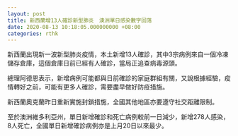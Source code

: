 ```yaml
---
layout: post
title: 新西蘭增13人確診新型肺炎　澳洲單日感染數字回落
date: 2020-08-13 10:18:05.000000000 +08:00
categories: rthk
---
```


新西蘭出現新一波新型肺炎疫情，本土新增13人確診，其中3宗病例來自一個冷凍儲存倉庫，這個倉庫日前已經有人確診，當局正追查病毒源頭。

總理阿德恩表示，新增病例可能都與日前確診的家庭群組有關，又說根據經驗，疫情轉好之前，可能有更多人確診，需要盡早做好防疫措施。

新西蘭奧克蘭昨日重新實施封鎖措施，全國其他地區亦要遵守社交距離限制。

至於澳洲維多利亞州，單日新增確診和死亡病例較前一日減少，新增278人感染，8人死亡，全國單日新增確診病例亦是上月20日以來最少。
